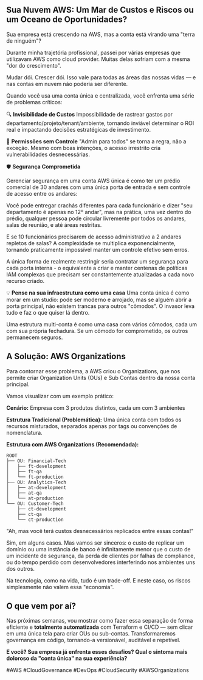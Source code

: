 ## Sua Nuvem AWS: Um Mar de Custos e Riscos ou um Oceano de Oportunidades?

Sua empresa está crescendo na AWS, mas a conta está virando uma "terra de ninguém"?

Durante minha trajetória profissional, passei por várias empresas que utilizavam AWS como cloud provider. Muitas delas sofriam com a mesma "dor do crescimento".

Mudar dói. Crescer dói. Isso vale para todas as áreas das nossas vidas — e nas contas em nuvem não poderia ser diferente.

Quando você usa uma conta única e centralizada, você enfrenta uma série de problemas críticos:

🔍 **Invisibilidade de Custos**
Impossibilidade de rastrear gastos por departamento/projeto/tenant/ambiente, tornando inviável determinar o ROI real e impactando decisões estratégicas de investimento.

🔑 **Permissões sem Controle**
"Admin para todos" se torna a regra, não a exceção. Mesmo com boas intenções, o acesso irrestrito cria vulnerabilidades desnecessárias.

🛡️ **Segurança Comprometida**

Gerenciar segurança em uma conta AWS única é como ter um prédio comercial de 30 andares com uma única porta de entrada e sem controle de acesso entre os andares:

Você pode entregar crachás diferentes para cada funcionário e dizer "seu departamento é apenas no 12º andar", mas na prática, uma vez dentro do prédio, qualquer pessoa pode circular livremente por todos os andares, salas de reunião, e até áreas restritas.

E se 10 funcionários precisarem de acesso administrativo a 2 andares repletos de salas? A complexidade se multiplica exponencialmente, tornando praticamente impossível manter um controle efetivo sem erros.

A única forma de realmente restringir seria contratar um segurança para cada porta interna - o equivalente a criar e manter centenas de políticas IAM complexas que precisam ser constantemente atualizadas a cada novo recurso criado.


💡 **Pense na sua infraestrutura como uma casa**
Uma conta única é como morar em um studio: pode ser moderno e arrojado, mas se alguém abrir a porta principal, não existem trancas para outros "cômodos". O invasor leva tudo e faz o que quiser lá dentro.

Uma estrutura multi-conta é como uma casa com vários cômodos, cada um com sua própria fechadura. Se um cômodo for comprometido, os outros permanecem seguros.

## A Solução: AWS Organizations

Para contornar esse problema, a AWS criou o Organizations, que nos permite criar Organization Units (OUs) e Sub Contas dentro da nossa conta principal.

Vamos visualizar com um exemplo prático:

**Cenário:** Empresa com 3 produtos distintos, cada um com 3 ambientes

**Estrutura Tradicional (Problemática):**
Uma única conta com todos os recursos misturados, separados apenas por tags ou convenções de nomenclatura.

**Estrutura com AWS Organizations (Recomendada):**

```text
ROOT
├── OU: Financial-Tech
│   ├── ft-development
│   ├── ft-qa
│   └── ft-production
├── OU: Analytics-Tech
│   ├── at-development
│   ├── at-qa
│   └── at-production
└── OU: Customer-Tech
    ├── ct-development
    ├── ct-qa
    └── ct-production
```

"Ah, mas você terá custos desnecessários replicados entre essas contas!"

Sim, em alguns casos. Mas vamos ser sinceros: o custo de replicar um domínio ou uma instância de banco é infinitamente menor que o custo de um incidente de segurança, da perda de clientes por falhas de compliance, ou do tempo perdido com desenvolvedores interferindo nos ambientes uns dos outros.

Na tecnologia, como na vida, tudo é um trade-off. E neste caso, os riscos simplesmente não valem essa "economia".

## O que vem por aí?

Nas próximas semanas, vou mostrar como fazer essa separação de forma eficiente e **totalmente automatizada** com Terraform e CI/CD — sem clicar em uma única tela para criar OUs ou sub-contas. Transformaremos governança em código, tornando-a versionável, auditável e repetível.

**E você? Sua empresa já enfrenta esses desafios? Qual o sintoma mais doloroso da "conta única" na sua experiência?**

#AWS #CloudGovernance #DevOps #CloudSecurity #AWSOrganizations